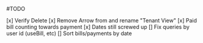 #TODO

[x] Verify Delete
[x] Remove Arrow from and rename "Tenant View"
[x] Paid bill counting towards payment
[x] Dates still screwed up
[] Fix queries by user id (useBill, etc)
[] Sort bills/payments by date
